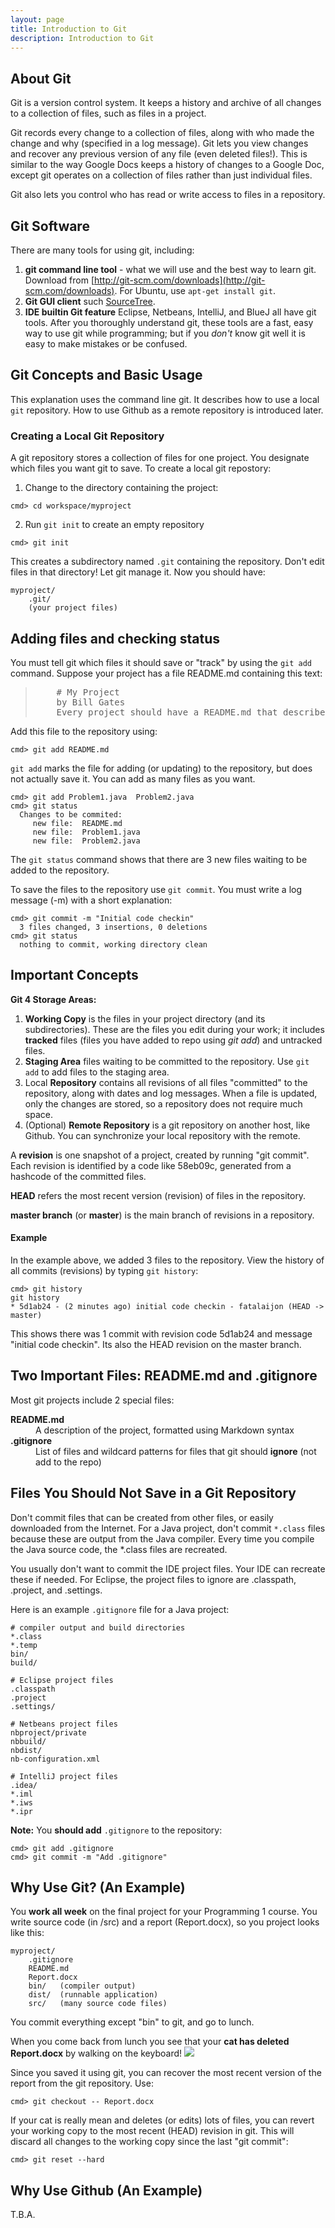 ```yaml
---
layout: page
title: Introduction to Git
description: Introduction to Git
---
```


## About Git

Git is a version control system.  It keeps a history and archive of all changes 
to a collection of files, such as files in a project.

Git records every change to a collection of files, along with who made the change and why (specified in a log message). Git lets you view changes and recover any previous version of any file (even deleted files!).  This is similar to the way Google Docs keeps a history of changes to a Google Doc,
except git operates on a collection of files rather than just individual files.

Git also lets you control who has read or write access to files in a repository.

## Git Software

There are many tools for using git, including:

1. **git command line tool** - what we will use and the best way to learn git. Download from [http://git-scm.com/downloads](http://git-scm.com/downloads). For Ubuntu, use `apt-get install git`.
2. **Git GUI client** such [SourceTree](https://www.sourcetreeapp.com/).
3. **IDE builtin Git feature** Eclipse, Netbeans, IntelliJ, and BlueJ all have git tools. After you thoroughly understand git, these tools are a fast, easy way to use git while programming; but if you *don't* know git well it is easy to make mistakes or be confused.

## Git Concepts and Basic Usage

This explanation uses the command line git.  It describes how to use a local `git` repository. How to use Github as a remote repository is introduced later.

### Creating a Local Git Repository

A git repository stores a collection of files for one project.  You designate which files you want git to save.  To create a local git repostory:

1. Change to the directory containing the project:
```shell
cmd> cd workspace/myproject
```
2. Run `git init` to create an empty repository
```shell
cmd> git init
```
This creates a subdirectory named `.git` containing the repository. Don't edit files in that directory! Let git manage it.  Now you should have:
```shell
myproject/
    .git/ 
    (your project files)
```

## Adding files and checking status

You must tell git which files it should save or "track" by using the `git add` command.  Suppose your project has a file README.md containing this text:
<blockquote>
<pre>
    # My Project  
    by Bill Gates  
    Every project should have a README.md that describes the project
</pre>
</blockquote>

Add this file to the repository using:
```shell
cmd> git add README.md
```
`git add` marks the file for adding (or updating) to the repository, but does not actually save it.
You can add as many files as you want.
```shell
cmd> git add Problem1.java  Problem2.java
cmd> git status
  Changes to be commited:
     new file:  README.md
     new file:  Problem1.java
     new file:  Problem2.java
```
The `git status` command shows that there are 3 new files waiting to be added to the repository.

To save the files to the repository use `git commit`.  You must write a log message (-m) with a short explanation:
```shell
cmd> git commit -m "Initial code checkin"
  3 files changed, 3 insertions, 0 deletions
cmd> git status
  nothing to commit, working directory clean
```

## Important Concepts

**Git 4 Storage Areas:**

1. **Working Copy** is the files in your project directory (and its subdirectories). These are the files you edit during your work; it includes **tracked** files (files you have added to repo using *git add*) and untracked files.  
2. **Staging Area** files waiting to be committed to the repository. Use `git add` to add files to the staging area.
3. Local **Repository** contains all revisions of all files "committed" to the repository, along with dates and log messages.  When a file is updated, only the changes are stored, so a repository does not require much space.
4. (Optional) **Remote Repository** is a git repository on another host, like Github.  You can synchronize your local repository with the remote.

A **revision** is one snapshot of a project, created by running "git commit".  Each revision is identified by a code like 58eb09c, generated from a hashcode of the committed files.

**HEAD** refers the most recent version (revision) of files in the repository.

**master branch** (or **master**) is the main branch of revisions in a repository. 

#### Example

In the example above, we added 3 files to the repository.  View the history of all commits (revisions) by typing `git history`:
```shell
cmd> git history
git history
* 5d1ab24 - (2 minutes ago) initial code checkin - fatalaijon (HEAD -> master)
```
This shows there was 1 commit with revision code 5d1ab24 and message "initial code checkin". Its also the HEAD revision on the master branch.

## Two Important Files: README.md and .gitignore

Most git projects include 2 special files:
<dl>
<dt><b>README.md</b></dt>
<dd>A description of the project, formatted using Markdown syntax</dd>
<dt><b>.gitignore</b></dt>
<dd>List of files and wildcard patterns for files that git should <b>ignore</b> (not add to the repo)</dd>
</dl>

## Files You Should Not Save in a Git Repository

Don't commit files that can be created from other files, or easily downloaded from the Internet.  For a Java project, don't commit `*.class` files because these are output from the Java compiler. Every time you compile the Java source code, the \*.class files are recreated.

You usually don't want to commit the IDE project files. Your IDE can recreate these
if needed.  For Eclipse, the project files to ignore are .classpath, .project, and .settings.

Here is an example `.gitignore` file for a Java project:
```shell
# compiler output and build directories
*.class
*.temp
bin/
build/

# Eclipse project files
.classpath
.project
.settings/

# Netbeans project files
nbproject/private
nbbuild/
nbdist/
nb-configuration.xml

# IntelliJ project files
.idea/
*.iml
*.iws
*.ipr
```

**Note:** You **should add** `.gitignore` to the repository:
```shell
cmd> git add .gitignore
cmd> git commit -m "Add .gitignore"
```

## Why Use Git? (An Example)

You **work all week** on the final project for your Programming 1 course. You write source code (in /src) and a report (Report.docx), so you project looks like this:
```shell
myproject/
    .gitignore
    README.md
    Report.docx
    bin/   (compiler output)
    dist/  (runnable application)
    src/   (many source code files)
```
You commit everything except "bin" to git, and go to lunch.

When you come back from lunch you see that your **cat has deleted Report.docx** by walking on the keyboard!
![](cat-on-keyboard.jpg?raw=true)

Since you saved it using git, you can recover the most recent version of the report from the git repository. Use:
```shell
cmd> git checkout -- Report.docx
```

If your cat is really mean and deletes (or edits) lots of files, you can revert your working copy to the most recent (HEAD) revision in git. This will discard all changes to the working copy since the last "git commit":
```shell
cmd> git reset --hard
```

## Why Use Github (An Example)

T.B.A.

